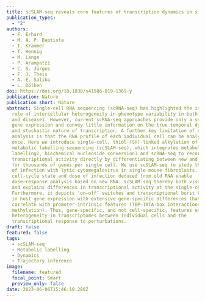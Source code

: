 ```yaml
---
title: scSLAM-seq reveals core features of transcription dynamics in single cells
publication_types:
  - "2"
authors:
  - F. Erhard
  - M. A. P. Baptista
  - T. Krammer
  - T. Hennig
  - M. Lange
  - P. Arampatzi
  - C. S. Jürges
  - F. J. Theis
  - A.-E. Saliba
  - L. Dölken
doi: https://doi.org/10.1038/s41586-019-1369-y
publication: Nature
publication_short: Nature
abstract: Single-cell RNA sequencing (scRNA-seq) has highlighted the important
  role of intercellular heterogeneity in phenotype variability in both health
  and disease1. However, current scRNA-seq approaches provide only a snapshot of
  gene expression and convey little information on the true temporal dynamics
  and stochastic nature of transcription. A further key limitation of scRNA-seq
  analysis is that the RNA profile of each individual cell can be analysed only
  once. Here we introduce single-cell, thiol-(SH)-linked alkylation of RNA for
  metabolic labelling sequencing (scSLAM-seq), which integrates metabolic RNA
  labelling2, biochemical nucleoside conversion3 and scRNA-seq to record
  transcriptional activity directly by differentiating between new and old RNA
  for thousands of genes per single cell. We use scSLAM-seq to study the onset
  of infection with lytic cytomegalovirus in single mouse fibroblasts. The
  cell-cycle state and dose of infection deduced from old RNA enable
  dose–response analysis based on new RNA. scSLAM-seq thereby both visualizes
  and explains differences in transcriptional activity at the single-cell level.
  Furthermore, it depicts ‘on–off’ switches and transcriptional burst kinetics
  in host gene expression with extensive gene-specific differences that
  correlate with promoter-intrinsic features (TBP–TATA-box interactions and DNA
  methylation). Thus, gene-specific, and not cell-specific, features explain the
  heterogeneity in transcriptomes between individual cells and the
  transcriptional response to perturbations.
draft: false
featured: false
tags:
  - scSLAM-seq
  - Metabolic labelling
  - Dynamics
  - Trajectory inference
image:
  filename: featured
  focal_point: Smart
  preview_only: false
date: 2022-06-06T15:46:10.280Z
---
```

